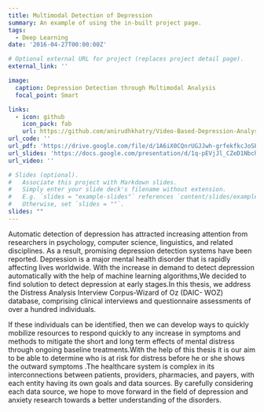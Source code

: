 ```yaml
---
title: Multimodal Detection of Depression
summary: An example of using the in-built project page.
tags:
  - Deep Learning
date: '2016-04-27T00:00:00Z'

# Optional external URL for project (replaces project detail page).
external_link: ''

image:
  caption: Depression Detection through Multimodal Analysis
  focal_point: Smart

links:
  - icon: github
    icon_pack: fab
    url: https://github.com/anirudhkhatry/Video-Based-Depression-Analysis-AVEC2017
url_code: ''
url_pdf: 'https://drive.google.com/file/d/1A6iX0CQnrUGJJwh-grfekfkcJoSEndE0/view?usp=sharing'
url_slides: 'https://docs.google.com/presentation/d/1q-pEVjJl_CZeD1NbchqWdoAipQJg3aW0oeb435HttAg/edit?usp=sharing'
url_video: ''

# Slides (optional).
#   Associate this project with Markdown slides.
#   Simply enter your slide deck's filename without extension.
#   E.g. `slides = "example-slides"` references `content/slides/example-slides.md`.
#   Otherwise, set `slides = ""`.
slides: ""
---
```


Automatic detection of depression has attracted increasing attention from researchers in psychology, computer science, linguistics, and related disciplines. As a result, promising depression detection systems have been reported. Depression is a major mental health disorder that is rapidly affecting lives worldwide. With the increase in demand to detect depression automatically with the help of machine learning algorithms,We decided to find solution to detect depression at early stages.In this thesis, we address the Distress Analysis Interview Corpus-Wizard of Oz (DAIC- WOZ) database, comprising clinical interviews and questionnaire assessments of over a hundred individuals.

If these individuals can be identified, then we can develop ways to quickly mobilize resources to respond quickly to any increase in symptoms and methods to mitigate the short and long term effects of mental distress through ongoing baseline treatments.With the help of this thesis it is our aim to be able to determine who is at risk for distress before he or she shows the outward symptoms .The healthcare system is complex in its
interconnections between patients, providers, pharmacies, and payers, with each entity having its own goals and data sources. By carefully considering each data source, we hope to move forward in the field of depression and anxiety research towards a better understanding of the disorders.
